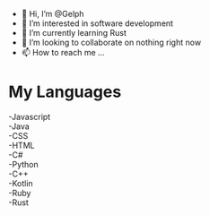 - 👋 Hi, I’m @Gelph
- 👀 I’m interested in software development
- 🌱 I’m currently learning Rust
- 💞️ I’m looking to collaborate on nothing right now
- 📫 How to reach me ...

<h1>My Languages</h1>

-Javascript<br>
-Java<br>
-CSS<br>
-HTML<br>
-C#<br>
-Python<br>
-C++<br>
-Kotlin<br>
-Ruby<br>
-Rust<br>


<!---
Gelph/Gelph is a ✨ special ✨ repository because its `README.md` (this file) appears on your GitHub profile.
You can click the Preview link to take a look at your changes.
--->
